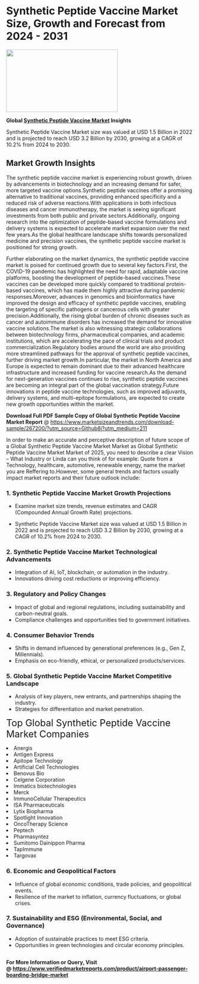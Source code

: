 <H1>Synthetic Peptide Vaccine Market Size, Growth and Forecast from 2024 - 2031</H1><img class="aligncenter size-medium wp-image-584254" src="https://thirdeyenews.in/wp-content/uploads/2024/09/Global-Market-Research-300x168.jpeg" alt="" width="300" height="168" /><p><strong>Global&nbsp;<a href="https://www.marketsizeandtrends.com/download-sample/267200/?utm_source=Github8j?utm_medium=211">Synthetic Peptide Vaccine Market</a> Insights</strong></p><p>Synthetic Peptide Vaccine Market size was valued at USD 1.5 Billion in 2022 and is projected to reach USD 3.2 Billion by 2030, growing at a CAGR of 10.2% from 2024 to 2030.</p><p><h2>Market Growth Insights</h2> <p>The synthetic peptide vaccine market is experiencing robust growth, driven by advancements in biotechnology and an increasing demand for safer, more targeted vaccine options.Synthetic peptide vaccines offer a promising alternative to traditional vaccines, providing enhanced specificity and a reduced risk of adverse reactions.With applications in both infectious diseases and cancer immunotherapy, the market is seeing significant investments from both public and private sectors.Additionally, ongoing research into the optimization of peptide-based vaccine formulations and delivery systems is expected to accelerate market expansion over the next few years.As the global healthcare landscape shifts towards personalized medicine and precision vaccines, the synthetic peptide vaccine market is positioned for strong growth.</p> <p>Further elaborating on the market dynamics, the synthetic peptide vaccine market is poised for continued growth due to several key factors.First, the COVID-19 pandemic has highlighted the need for rapid, adaptable vaccine platforms, boosting the development of peptide-based vaccines.These vaccines can be developed more quickly compared to traditional protein-based vaccines, which has made them highly attractive during pandemic responses.Moreover, advances in genomics and bioinformatics have improved the design and efficacy of synthetic peptide vaccines, enabling the targeting of specific pathogens or cancerous cells with greater precision.Additionally, the rising global burden of chronic diseases such as cancer and autoimmune disorders has increased the demand for innovative vaccine solutions.The market is also witnessing strategic collaborations between biotechnology firms, pharmaceutical companies, and academic institutions, which are accelerating the pace of clinical trials and product commercialization.Regulatory bodies around the world are also providing more streamlined pathways for the approval of synthetic peptide vaccines, further driving market growth.In particular, the market in North America and Europe is expected to remain dominant due to their advanced healthcare infrastructure and increased funding for vaccine research.As the demand for next-generation vaccines continues to rise, synthetic peptide vaccines are becoming an integral part of the global vaccination strategy.Future innovations in peptide vaccine technologies, such as improved adjuvants, delivery systems, and multi-epitope formulations, are expected to create new growth opportunities within the market.</p> <p><span class=""><strong>Download Full PDF Sample Copy of Global Synthetic Peptide Vaccine Market Report</strong> @ <a href="https://www.marketsizeandtrends.com/download-sample/267200/?utm_source=Github8j?utm_medium=211" target="_blank">https://www.marketsizeandtrends.com/download-sample/267200/?utm_source=Github8j?utm_medium=211</a></span></p><p>In order to make an accurate and perceptive description of future scope of a Global&nbsp;Synthetic Peptide Vaccine Market Market as Global&nbsp;Synthetic Peptide Vaccine Market Market of 2025, you need to describe a clear Vision &ndash; What Industry or Linda can you think of for example: Quote from a Technology, healthcare, automotive, renewable energy, name the market you are Reffering to.However, some general trends and factors usually impact market reports and their future outlook include:</p><h3>1.&nbsp;<strong>Synthetic Peptide Vaccine Market Growth Projections</strong></h3><ul><li>Examine market size trends, revenue estimates and CAGR (Compounded Annual Growth Rate) projections.</li><li><p>Synthetic Peptide Vaccine Market size was valued at USD 1.5 Billion in 2022 and is projected to reach USD 3.2 Billion by 2030, growing at a CAGR of 10.2% from 2024 to 2030.</p></li></ul><h3>2.&nbsp;<strong>Synthetic Peptide Vaccine Market Technological Advancements</strong></h3><ul><li>Integration of AI, IoT, blockchain, or automation in the industry.</li><li>Innovations driving cost reductions or improving efficiency.</li></ul><h3>3.&nbsp;<strong>Regulatory and Policy Changes</strong></h3><ul><li>Impact of global and regional regulations, including sustainability and carbon-neutral goals.</li><li>Compliance challenges and opportunities tied to government initiatives.</li></ul><h3>4.&nbsp;<strong>Consumer Behavior Trends</strong></h3><ul><li>Shifts in demand influenced by generational preferences (e.g., Gen Z, Millennials).</li><li>Emphasis on eco-friendly, ethical, or personalized products/services.</li></ul><h3>5.&nbsp;<strong>Global Synthetic Peptide Vaccine Market Competitive Landscape</strong></h3><ul><li>Analysis of key players, new entrants, and partnerships shaping the industry.</li><li>Strategies for differentiation and market penetration.</li></ul><p data-pm-slice="1 1 []"><span style="color: inherit; font-family: inherit; font-size: 25px;">Top Global Synthetic Peptide Vaccine Market Companies</span></p><div class="" data-test-id=""><p><li>Anergis</li><li> Antigen Express</li><li> Apitope Technology</li><li> Artificial Cell Technologies</li><li> Benovus Bio</li><li> Celgene Corporation</li><li> Immatics biotechnologies</li><li> Merck</li><li> ImmunoCellular Therapeutics</li><li> ISA Pharmaceuticals</li><li> Lytix Biopharma</li><li> Spotlight Innovation</li><li> OncoTherapy Science</li><li> Peptech</li><li> Pharmasyntez</li><li> Sumitomo Dainippon Pharma</li><li> TapImmune</li><li> Targovax</li></p></div><h3>6.&nbsp;<strong>Economic and Geopolitical Factors</strong></h3><ul><li>Influence of global economic conditions, trade policies, and geopolitical events.</li><li>Resilience of the market to inflation, currency fluctuations, or global crises.</li></ul><h3>7.&nbsp;<strong>Sustainability and ESG (Environmental, Social, and Governance)</strong></h3><ul><li>Adoption of sustainable practices to meet ESG criteria.</li><li>Opportunities in green technologies and circular economy principles.</li></ul><h2><strong style="font-size: 14px;">For More Information or Query, Visit @&nbsp;</strong><a style="background-color: #ffffff; font-size: 14px;" href="https://www.marketsizeandtrends.com/report/synthetic-peptide-vaccine-market/" target="_blank">https://www.verifiedmarketreports.com/product/airport-passenger-boarding-bridge-market</a></h2>